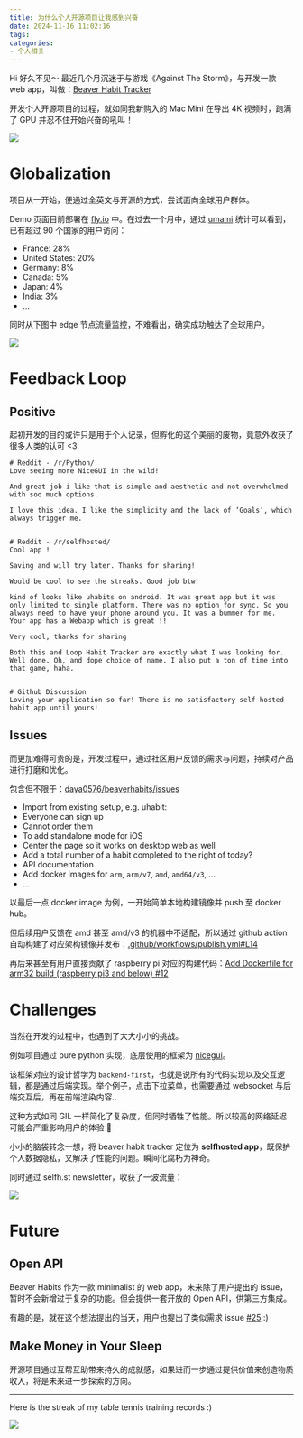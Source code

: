 ```yaml
---
title: 为什么个人开源项目让我感到兴奋
date: 2024-11-16 11:02:16
tags:
categories:
- 个人相关
---
```


Hi 好久不见～ 最近几个月沉迷于与游戏《Against The Storm》，与开发一款 web app，叫做：[Beaver Habit Tracker](https://github.com/daya0576/beaverhabits)

开发个人开源项目的过程，就如同我新购入的 Mac Mini 在导出 4K 视频时，跑满了 GPU 并忍不住开始兴奋的吼叫！

<!--more-->

![](/images/blog/2021-09-04-jvm-note/17353550144918.jpg)

# Globalization
项目从一开始，便通过全英文与开源的方式，尝试面向全球用户群体。

Demo 页面目前部署在 [fly.io](https://fly.io/) 中。在过去一个月中，通过 [umami](https://umami.is/) 统计可以看到，已有超过 90 个国家的用户访问：
- France: 28%
- United States: 20%
- Germany: 8%
- Canada: 5%
- Japan: 4%
- India: 3%
- ...

同时从下图中 edge 节点流量监控，不难看出，确实成功触达了全球用户。

![](/images/blog/2021-09-04-jvm-note/17317273177416.jpg)

# Feedback Loop

## Positive
起初开发的目的或许只是用于个人记录，但孵化的这个美丽的废物，竟意外收获了很多人类的认可 <3
```shell
# Reddit - /r/Python/
Love seeing more NiceGUI in the wild!

And great job i like that is simple and aesthetic and not overwhelmed with soo much options.

I love this idea. I like the simplicity and the lack of ‘Goals’, which always trigger me.


# Reddit - /r/selfhosted/
Cool app !

Saving and will try later. Thanks for sharing!

Would be cool to see the streaks. Good job btw!

kind of looks like uhabits on android. It was great app but it was only limited to single platform. There was no option for sync. So you always need to have your phone around you. It was a bummer for me.
Your app has a Webapp which is great !!

Very cool, thanks for sharing

Both this and Loop Habit Tracker are exactly what I was looking for. Well done. Oh, and dope choice of name. I also put a ton of time into that game, haha.


# Github Discussion
Loving your application so far! There is no satisfactory self hosted habit app until yours! 
```

## Issues
而更加难得可贵的是，开发过程中，通过社区用户反馈的需求与问题，持续对产品进行打磨和优化。

包含但不限于：[daya0576/beaverhabits/issues](https://github.com/daya0576/beaverhabits/issues?q=is%253Aissue+)

- Import from existing setup, e.g. uhabit:
- Everyone can sign up
- Cannot order them
- To add standalone mode for iOS 
- Center the page so it works on desktop web as well
- Add a total number of a habit completed to the right of today?
- API documentation
- Add docker images for `arm`, `arm/v7`, `amd`, `amd64/v3`, ...
- ...

以最后一点 docker image 为例，一开始简单本地构建镜像并 push 至 docker hub。

但后续用户反馈在 amd 甚至 amd/v3 的机器中不适配，所以通过 github action 自动构建了对应架构镜像并发布：[.github/workflows/publish.yml#L14](https://github.com/daya0576/beaverhabits/blob/c012577267047527362cfc0c9cfc17003b9212af/.github/workflows/publish.yml#L14)

再后来甚至有用户直接贡献了 raspberry pi 对应的构建代码：[Add Dockerfile for arm32 build (raspberry pi3 and below) #12](https://github.com/daya0576/beaverhabits/pull/12)

# Challenges
当然在开发的过程中，也遇到了大大小小的挑战。

例如项目通过 pure python 实现，底层使用的框架为 [nicegui](https://nicegui.io/)。

该框架对应的设计哲学为 `backend-first`，也就是说所有的代码实现以及交互逻辑，都是通过后端实现。举个例子，点击下拉菜单，也需要通过 websocket 与后端交互后，再在前端渲染内容..

这种方式如同 GIL 一样简化了复杂度，但同时牺牲了性能。所以较高的网络延迟可能会严重影响用户的体验 🤔

小小的脑袋转念一想，将 beaver habit tracker 定位为 **selfhosted app**，既保护个人数据隐私，又解决了性能的问题。瞬间化腐朽为神奇。

同时通过 selfh.st newsletter，收获了一波流量：

![](/images/blog/2021-09-04-jvm-note/17335353503792.jpg)

# Future

## Open API
Beaver Habits 作为一款 minimalist 的 web app，未来除了用户提出的 issue，暂时不会新增过于复杂的功能。但会提供一套开放的 Open API，供第三方集成。

有趣的是，就在这个想法提出的当天，用户也提出了类似需求 issue [#25](https://github.com/daya0576/beaverhabits/issues/25) :)

## Make Money in Your Sleep
开源项目通过互帮互助带来持久的成就感，如果进而一步通过提供价值来创造物质收入，将是未来进一步探索的方向。

---

Here is the streak of my table tennis training records :)

![](/images/blog/2021-09-04-jvm-note/17317247576292.jpg)
